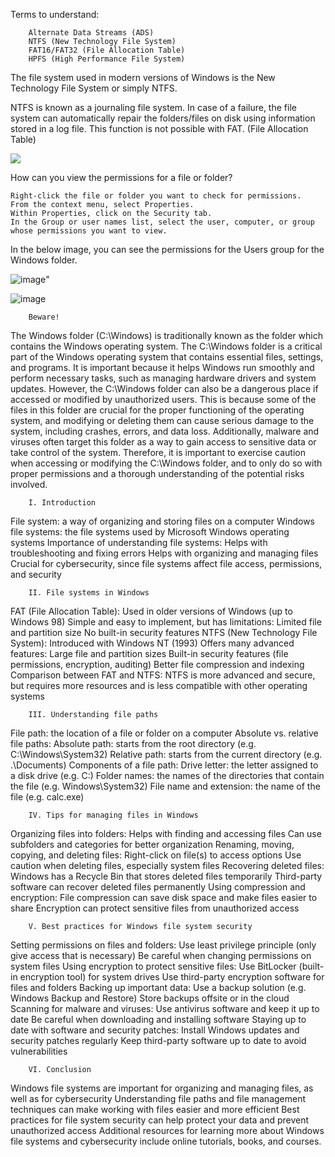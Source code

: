 Terms to understand:

        Alternate Data Streams (ADS)
        NTFS (New Technology File System)
        FAT16/FAT32 (File Allocation Table)
        HPFS (High Performance File System)


The file system used in modern versions of Windows is the New Technology File System or simply NTFS. 

NTFS is known as a journaling file system. In case of a failure, the file system can automatically repair the folders/files 
on disk using information stored in a log file. This function is not possible with FAT. (File Allocation Table)

<img src="https://assets.tryhackme.com/additional/win-fun1/win-file-system.gif">

How can you view the permissions for a file or folder?

    Right-click the file or folder you want to check for permissions.
    From the context menu, select Properties.
    Within Properties, click on the Security tab.
    In the Group or user names list, select the user, computer, or group whose permissions you want to view.

In the below image, you can see the permissions for the Users group for the Windows folder. 

![image](https://user-images.githubusercontent.com/104815254/226783751-ab06d297-0a42-43a9-9b4a-3212175c7de2.png)"

     
![image](https://user-images.githubusercontent.com/104815254/226784285-25920d09-80ce-49a0-bea3-57ac69d51445.png)



        Beware!

The Windows folder (C:\Windows) is traditionally known as the folder which contains the Windows operating system. 
        The C:\Windows folder is a critical part of the Windows operating system that contains essential files, settings, and programs. It is important because it helps Windows run smoothly and perform necessary tasks, such as managing hardware drivers and system updates. However, the C:\Windows folder can also be a dangerous place if accessed or modified by unauthorized users. This is because some of the files in this folder are crucial for the proper functioning of the operating system, and modifying or deleting them can cause serious damage to the system, including crashes, errors, and data loss. Additionally, malware and viruses often target this folder as a way to gain access to sensitive data or take control of the system. Therefore, it is important to exercise caution when accessing or modifying the C:\Windows folder, and to only do so with proper permissions and a thorough understanding of the potential risks involved.

        
        I. Introduction

  File system: a way of organizing and storing files on a computer
    Windows file systems: the file systems used by Microsoft Windows operating systems
    Importance of understanding file systems:
        Helps with troubleshooting and fixing errors
        Helps with organizing and managing files
        Crucial for cybersecurity, since file systems affect file access, permissions, and security

        II. File systems in Windows

  FAT (File Allocation Table):
        Used in older versions of Windows (up to Windows 98)
        Simple and easy to implement, but has limitations:
            Limited file and partition size
            No built-in security features
    NTFS (New Technology File System):
        Introduced with Windows NT (1993)
        Offers many advanced features:
            Large file and partition sizes
            Built-in security features (file permissions, encryption, auditing)
            Better file compression and indexing
    Comparison between FAT and NTFS:
        NTFS is more advanced and secure, but requires more resources and is less compatible with other operating systems

        III. Understanding file paths

  File path: the location of a file or folder on a computer
    Absolute vs. relative file paths:
        Absolute path: starts from the root directory (e.g. C:\Windows\System32)
        Relative path: starts from the current directory (e.g. .\Documents)
    Components of a file path:
        Drive letter: the letter assigned to a disk drive (e.g. C:)
        Folder names: the names of the directories that contain the file (e.g. Windows\System32)
        File name and extension: the name of the file (e.g. calc.exe)

        IV. Tips for managing files in Windows

  Organizing files into folders:
        Helps with finding and accessing files
        Can use subfolders and categories for better organization
    Renaming, moving, copying, and deleting files:
        Right-click on file(s) to access options
        Use caution when deleting files, especially system files
    Recovering deleted files:
        Windows has a Recycle Bin that stores deleted files temporarily
        Third-party software can recover deleted files permanently
    Using compression and encryption:
        File compression can save disk space and make files easier to share
        Encryption can protect sensitive files from unauthorized access

        V. Best practices for Windows file system security

  Setting permissions on files and folders:
        Use least privilege principle (only give access that is necessary)
        Be careful when changing permissions on system files
    Using encryption to protect sensitive files:
        Use BitLocker (built-in encryption tool) for system drives
        Use third-party encryption software for files and folders
    Backing up important data:
        Use a backup solution (e.g. Windows Backup and Restore)
        Store backups offsite or in the cloud
    Scanning for malware and viruses:
        Use antivirus software and keep it up to date
        Be careful when downloading and installing software
    Staying up to date with software and security patches:
        Install Windows updates and security patches regularly
        Keep third-party software up to date to avoid vulnerabilities

        VI. Conclusion

  Windows file systems are important for organizing and managing files, as well as for cybersecurity
    Understanding file paths and file management techniques can make working with files easier and more efficient
    Best practices for file system security can help protect your data and prevent unauthorized access
    Additional resources for learning more about Windows file systems and cybersecurity include online tutorials, books, and courses.
